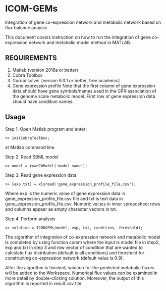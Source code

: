 # ICOM-GEMs
Integration of gene co-expression network and metabolic network based on flux balance anaysis

This document covers instruction on how to run the integration of gene co-expression network and metabolic model method in MATLAB.

## REQUIREMENTS ##
1. Matlab (version 2018a or better)
2. Cobra Toolbox
2. Gurobi solver (version 9.0.1 or better, free academic)
3. Gene expression profile 
  Note that the first column of gene expression data should have gene symbols/names used in the GPR association of the genome scale metabolic model. First row of gene expression data should have condition names.

## Usage ##
Step 1. Open Matlab program and enter:

    >> initCobraToolbox;

at Matlab command line.

Step 2. Read SBML model

    >> model = readCbModel('model_name');

Step 3. Read gene expression data

    >> [exp txt] = xlsread('gene_expression_profile_file.csv');

  Where exp is the numeric value of gene expression data in gene_expression_profile_file.csv file and txt is text data in gene_expression_profile_file.csv. Numeric values in inner spreadsheet rows and columns appear as empty character vectors in txt.

Step 4. Perform analysis

    >> solution = ICONGEMs(model, exp, txt, condition, threshold);

  The algorithm of integration of co-expression network and metabolic model is completed by using function comm where the input is model file in step2, exp and txt in step 3 and row vector of condition that are wanted to calculate flux distribution (default is all conditions) and threshold for constructing co-expression network (default value is 0.9).

  After the algorithm is finished, solution for the predicted metabolic fluxes will be added to the Workspace. Numerical flux values can be examined in more detail by double-clicking solution. Moreover, the output of this algorithm is reported in result.csv file.
